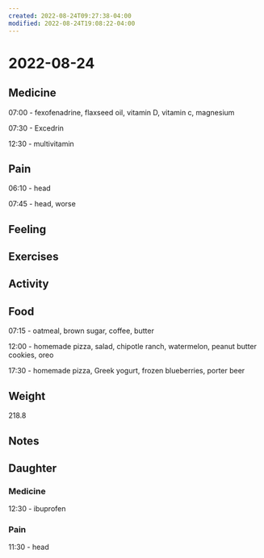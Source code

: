 ```yaml
---
created: 2022-08-24T09:27:38-04:00
modified: 2022-08-24T19:08:22-04:00
---
```


# 2022-08-24

## Medicine

07:00 - fexofenadrine, flaxseed oil, vitamin D, vitamin c, magnesium 

07:30 - Excedrin 

12:30 - multivitamin 

## Pain

06:10 - head

07:45 - head, worse

## Feeling


## Exercises


## Activity


## Food

07:15 - oatmeal, brown sugar, coffee, butter 

12:00 - homemade pizza, salad, chipotle ranch, watermelon, peanut butter cookies, oreo

17:30 - homemade pizza, Greek yogurt, frozen blueberries, porter beer

## Weight

218.8

## Notes



## Daughter


### Medicine

12:30 - ibuprofen 


### Pain

11:30 - head
